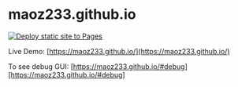 # maoz233.github.io
[![Deploy static site to Pages](https://github.com/maoz233/maoz233.github.io/actions/workflows/static.yml/badge.svg)](https://github.com/maoz233/maoz233.github.io/actions/workflows/static.yml)

Live Demo:
[https://maoz233.github.io/](https://maoz233.github.io/)

To see debug GUI:
[https://maoz233.github.io/#debug][https://maoz233.github.io/#debug]

